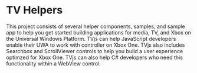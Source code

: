 # TV Helpers
This project consists of several helper components, samples, and sample app to help you get started building applications for media, TV, and Xbox on the Universal Windows Platform.  TVjs can help JavaScript developers enable their UWA to work with controller on Xbox One.  TVjs also includes Searchbox and ScrollViewer controls to help you build a user experience optimzed for Xbox One.  TVjs can also help C# developers who need this functionality within a WebView control.